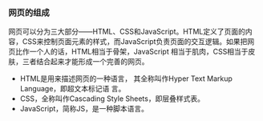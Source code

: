 

### 网页的组成

网页可以分为三大部分——HTML、CSS和JavaScript。HTML定义了页面的内容，CSS来控制页面元素的样式，而JavaScript负责页面的交互逻辑。如果把网页比作一个人的话，HTML相当于骨架，JavaScript 相当于肌肉，CSS相当于皮肤，三者结合起来才能形成一个完善的网页。

+ HTML是用来描述网页的一种语言， 其全称叫作Hyper Text Markup Language，即超文本标记语
  言。
+ CSS，全称叫作Cascading Style Sheets，即层叠样式表。
+ JavaScript，简称JS，是一种脚本语言。

